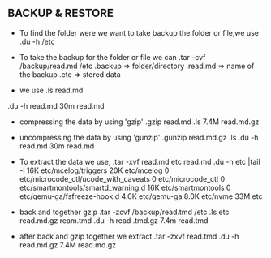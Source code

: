 BACKUP & RESTORE
----------------

* To find the folder were we want to take backup the folder or file,we use 
 .du -h /etc

* To take the backup for the folder or file we can
 .tar -cvf /backup/read.md /etc
   .backup => folder/directory
   .read.md => name of the backup
   .etc => stored data

 * we use 
  .ls
     read.md
  
  .du -h read.md
     30m  read.md
* compressing the data by using 'gzip'
  .gzip read.md 
    .ls
     7.4M    read.md.gz

* uncompressing the data by using 'gunzip'
    .gunzip read.md.gz
    .ls
    .du -h read.md
      30m read.md

* To extract the data we use,
     .tar -xvf read.md 
      etc  read.md
     .du -h etc |tail -l
       16K     etc/mcelog/triggers
20K     etc/mcelog
0       etc/microcode_ctl/ucode_with_caveats
0       etc/microcode_ctl
0       etc/smartmontools/smartd_warning.d
16K     etc/smartmontools
0       etc/qemu-ga/fsfreeze-hook.d
4.0K    etc/qemu-ga
8.0K    etc/nvme
33M     etc

* back and together gzip
  .tar -zcvf /backup/read.tmd /etc
  .ls 
    etc  read.md.gz  ream.tmd
  .du -h read .tmd.gz
    7.4m  read.tmd

* after back and gzip together we extract
  .tar -zxvf read.tmd
   .du -h read.md.gz
      7.4M    read.md.gz

    
 

